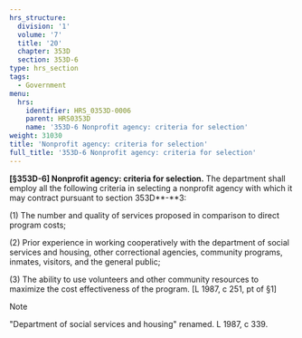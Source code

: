 ```yaml
---
hrs_structure:
  division: '1'
  volume: '7'
  title: '20'
  chapter: 353D
  section: 353D-6
type: hrs_section
tags:
  - Government
menu:
  hrs:
    identifier: HRS_0353D-0006
    parent: HRS0353D
    name: '353D-6 Nonprofit agency: criteria for selection'
weight: 31030
title: 'Nonprofit agency: criteria for selection'
full_title: '353D-6 Nonprofit agency: criteria for selection'
---
```

**[§353D-6] Nonprofit agency: criteria for selection.** The department shall employ all the following criteria in selecting a nonprofit agency with which it may contract pursuant to section 353D**-**3:

(1) The number and quality of services proposed in comparison to direct program costs;

(2) Prior experience in working cooperatively with the department of social services and housing, other correctional agencies, community programs, inmates, visitors, and the general public;

(3) The ability to use volunteers and other community resources to maximize the cost effectiveness of the program. [L 1987, c 251, pt of §1]

Note

"Department of social services and housing" renamed. L 1987, c 339.
